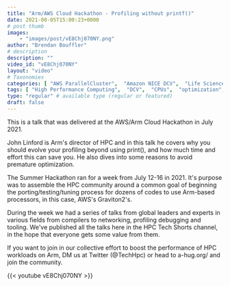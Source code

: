 ```yaml
---
title: "Arm/AWS Cloud Hackathon - Profiling without printf()"
date: 2021-08-05T15:00:23+0000
# post thumb
images:
    - "images/post/vE8Chj070NY.png"
author: "Brendan Bouffler"
# description
description: ""
video_id: "vE8Chj070NY"
layout: "video"
# Taxonomies
categories: [ "AWS ParallelCluster",  "Amazon NICE DCV",  "Life Sciences", ]
tags: [ "High Performance Computing",  "DCV",  "CPUs",  "optimization",  "virtualization",  "ParallelCluster",  "EC2",  "Storage",  "HPC",  "Covid-19",  "arm forge",  "Lustre",  "Schedulers",  "vizualization",  "GPUs",  "profiling",  "techshorts", ]
type: "regular" # available type (regular or featured)
draft: false
---
```


This is a talk that was delivered at the AWS/Arm Cloud Hackathon in July 2021.

John Linford is Arm's director of HPC and in this talk he covers why you should evolve your profiling beyond using print(), and how much time and effort this can save you. He also dives into some reasons to avoid premature optimization.

The Summer Hackathon ran for a week from July 12-16 in 2021. It's purpose was to assemble the HPC community around a common goal of beginning the porting/testing/tuning process for dozens of codes to use Arm-based processors, in this case, AWS's Graviton2's.

During the week we had a series of talks from global leaders and experts in various fields from compilers to networking, profiling debugging and tooling. We've published all the talks here in the HPC Tech Shorts channel, in the hope that everyone gets some value from them.

If you want to join in our collective effort to boost the performance of HPC workloads on Arm, DM us at Twitter (@TechHpc) or head to a-hug.org/ and join the community.

{{< youtube vE8Chj070NY >}}